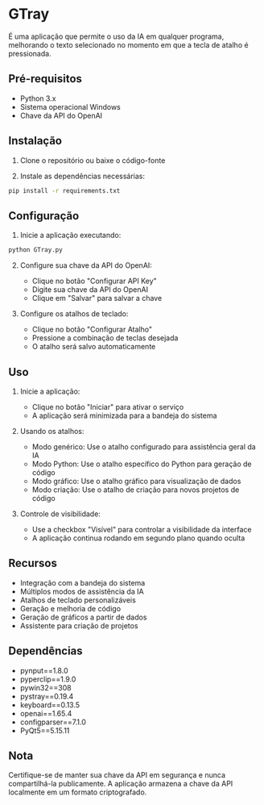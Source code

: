 # GTray

É uma aplicação que permite o uso da IA em qualquer programa, melhorando o texto selecionado no momento em que a tecla de atalho é pressionada.

## Pré-requisitos

- Python 3.x
- Sistema operacional Windows
- Chave da API do OpenAI

## Instalação

1. Clone o repositório ou baixe o código-fonte

2. Instale as dependências necessárias:
```bash
pip install -r requirements.txt
```

## Configuração

1. Inicie a aplicação executando:
```bash
python GTray.py
```

2. Configure sua chave da API do OpenAI:
   - Clique no botão "Configurar API Key"
   - Digite sua chave da API do OpenAI
   - Clique em "Salvar" para salvar a chave

3. Configure os atalhos de teclado:
   - Clique no botão "Configurar Atalho"
   - Pressione a combinação de teclas desejada
   - O atalho será salvo automaticamente

## Uso

1. Inicie a aplicação:
   - Clique no botão "Iniciar" para ativar o serviço
   - A aplicação será minimizada para a bandeja do sistema

2. Usando os atalhos:
   - Modo genérico: Use o atalho configurado para assistência geral da IA
   - Modo Python: Use o atalho específico do Python para geração de código
   - Modo gráfico: Use o atalho gráfico para visualização de dados
   - Modo criação: Use o atalho de criação para novos projetos de código

3. Controle de visibilidade:
   - Use a checkbox "Visível" para controlar a visibilidade da interface
   - A aplicação continua rodando em segundo plano quando oculta

## Recursos

- Integração com a bandeja do sistema
- Múltiplos modos de assistência da IA
- Atalhos de teclado personalizáveis
- Geração e melhoria de código
- Geração de gráficos a partir de dados
- Assistente para criação de projetos

## Dependências

- pynput==1.8.0
- pyperclip==1.9.0
- pywin32==308
- pystray==0.19.4
- keyboard==0.13.5
- openai==1.65.4
- configparser==7.1.0
- PyQt5==5.15.11

## Nota

Certifique-se de manter sua chave da API em segurança e nunca compartilhá-la publicamente. A aplicação armazena a chave da API localmente em um formato criptografado.